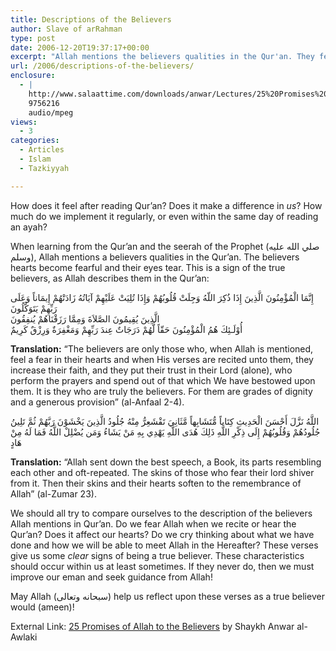 ```yaml
---
title: Descriptions of the Believers
author: Slave of arRahman
type: post
date: 2006-12-20T19:37:17+00:00
excerpt: "Allah mentions the believers qualities in the Qur'an. They fear Allah and increase in eman when they hear Quran. Do we have these characteristics?"
url: /2006/descriptions-of-the-believers/
enclosure:
  - |
    http://www.salaattime.com/downloads/anwar/Lectures/25%20Promises%20of%20Allah%20to%20the%20believers.mp3
    9756216
    audio/mpeg
views:
  - 3
categories:
  - Articles
  - Islam
  - Tazkiyyah

---
```

How does it feel after reading Qur&#8217;an? Does it make a difference in _us_? How much do we implement it regularly, or even within the same day of reading an ayah?

When learning from the Qur&#8217;an and the seerah of the Prophet (صلي الله عليه وسلم), Allah mentions a believers qualities in the Qur&#8217;an. The believers hearts become fearful and their eyes tear. This is a sign of the true believers, as Allah describes them in the Qur&#8217;an:

<div class="quran">
  إِنَّمَا الْمُؤْمِنُونَ الَّذِينَ إِذَا ذُكِرَ اللّهُ وَجِلَتْ قُلُوبُهُمْ وَإِذَا تُلِيَتْ عَلَيْهِمْ آيَاتُهُ زَادَتْهُمْ إِيمَاناً وَعَلَى رَبِّهِمْ يَتَوَكَّلُونَ<br /> الَّذِينَ يُقِيمُونَ الصَّلاَةَ وَمِمَّا رَزَقْنَاهُمْ يُنفِقُونَ<br /> أُوْلَـئِكَ هُمُ الْمُؤْمِنُونَ حَقّاً لَّهُمْ دَرَجَاتٌ عِندَ رَبِّهِمْ وَمَغْفِرَةٌ وَرِزْقٌ كَرِيمٌ
</div>

**Translation:** &#8220;The believers are only those who, when Allah is mentioned, feel a fear in their hearts and when His verses are recited unto them, they increase their faith, and they put their trust in their Lord (alone), who perform the prayers and spend out of that which We have bestowed upon them. It is they who are truly the believers. For them are grades of dignity and a generous provision&#8221; (al-Anfaal 2-4).

<div class="quran">
  اللَّهُ نَزَّلَ أَحْسَنَ الْحَدِيثِ كِتَاباً مُّتَشَابِهاً مَّثَانِيَ تَقْشَعِرُّ مِنْهُ جُلُودُ الَّذِينَ يَخْشَوْنَ رَبَّهُمْ ثُمَّ تَلِينُ جُلُودُهُمْ وَقُلُوبُهُمْ إِلَى ذِكْرِ اللَّهِ ذَلِكَ هُدَى اللَّهِ يَهْدِي بِهِ مَنْ يَشَاءُ وَمَن يُضْلِلْ اللَّهُ فَمَا لَهُ مِنْ هَادٍ
</div>

**Translation:** &#8220;Allah sent down the best speech, a Book, its parts resembling each other and oft-repeated. The skins of those who fear their lord shiver from it. Then their skins and their hearts soften to the remembrance of Allah&#8221; (al-Zumar 23).

We should all try to compare ourselves to the description of the believers Allah mentions in Qur&#8217;an. Do we fear Allah when we recite or hear the Qur&#8217;an? Does it affect our hearts? Do we cry thinking about what we have done and how we will be able to meet Allah in the Hereafter? These verses give us some _clear_ signs of being a true believer. These characteristics should occur within us at least sometimes. If they never do, then we must improve our eman and seek guidance from Allah!

May Allah (سبحانه وتعالى) help us reflect upon these verses as a true believer would (ameen)!

<p class="metaInformation">
  External Link: <a href="http://www.salaattime.com/downloads/anwar/Lectures/25%20Promises%20of%20Allah%20to%20the%20believers.mp3">25 Promises of Allah to the Believers</a> by Shaykh Anwar al-Awlaki
</p>